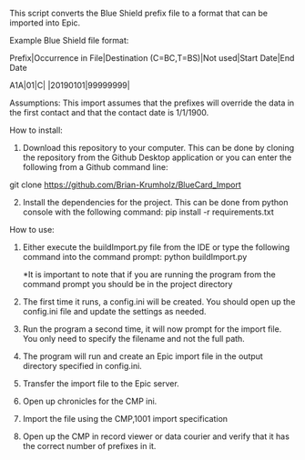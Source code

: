 This script converts the Blue Shield prefix file to a format that can be imported into Epic.

Example Blue Shield file format:

Prefix|Occurrence in File|Destination (C=BC,T=BS)|Not used|Start Date|End Date

A1A|01|C| |20190101|99999999|

Assumptions:
This import assumes that the prefixes will override the data in the first contact and that the contact date is 1/1/1900.

How to install:
1) Download this repository to your computer. This can be done by cloning the repository from the Github Desktop application or you can enter the following from a Github command line:

git clone https://github.com/Brian-Krumholz/BlueCard_Import

2) Install the dependencies for the project. This can be done from python console with the following command:
pip install -r requirements.txt

How to use:
1) Either execute the buildImport.py file from the IDE or type the following command into the command prompt:
python buildImport.py

    *It is important to note that if you are running the program from the command prompt you should be in the project directory
2) The first time it runs, a config.ini will be created. You should open up the config.ini file and update the settings as needed.
3) Run the program a second time, it will now prompt for the import file. You only need to specify the filename and not the full path.
4) The program will run and create an Epic import file in the output directory specified in config.ini.
5) Transfer the import file to the Epic server.
6) Open up chronicles for the CMP ini.
7) Import the file using the CMP,1001 import specification
8) Open up the CMP in record viewer or data courier and verify that it has the correct number of prefixes in it.
